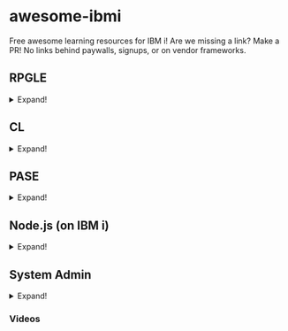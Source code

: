 # awesome-ibmi

Free awesome learning resources for IBM i! Are we missing a link? Make a PR! No links behind paywalls, signups, or on vendor frameworks.

## RPGLE

<details>
  <summary>Expand!</summary>

### Links

### Videos

</details>

## CL

<details>
  <summary>Expand!</summary>

### Links

### Videos

</details>

## PASE

<details>
  <summary>Expand!</summary>

### Links

### Videos

</details>

## Node.js (on IBM i)

<details>
  <summary>Expand!</summary>

### Links

</details>

## System Admin

<details>
  <summary>Expand!</summary>

### Links

</details>

### Videos
